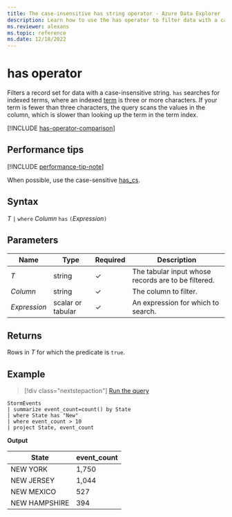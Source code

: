 ```yaml
---
title: The case-insensitive has string operator - Azure Data Explorer
description: Learn how to use the has operator to filter data with a case-insensitive string.
ms.reviewer: alexans
ms.topic: reference
ms.date: 12/18/2022
---
```

# has operator

Filters a record set for data with a case-insensitive string. `has` searches for indexed terms, where an indexed [term](datatypes-string-operators.md#what-is-a-term) is three or more characters. If your term is fewer than three characters, the query scans the values in the column, which is slower than looking up the term in the term index.

[!INCLUDE [has-operator-comparison](../../includes/has-operator-comparison.md)]

## Performance tips

[!INCLUDE [performance-tip-note](../../includes/performance-tip-note.md)]

When possible, use the case-sensitive [has_cs](has-cs-operator.md).

## Syntax

*T* `|` `where` *Column* `has` `(`*Expression*`)`

## Parameters

| Name | Type | Required | Description |
|--|--|--|--|
| *T* | string | &check; | The tabular input whose records are to be filtered.|
| *Column* | string | &check; | The column to filter.|
| *Expression* | scalar or tabular | &check; | An expression for which to search.|

## Returns

Rows in *T* for which the predicate is `true`.

## Example

> [!div class="nextstepaction"]
> <a href="https://dataexplorer.azure.com/clusters/help/databases/Samples?query=H4sIAAAAAAAAAwsuyS/KdS1LzSsp5qpRKC7NzU0syqxKVUgFCcUn55fmldiCSQ1NhaRKheCSxJJUoMLyjNSiVAhPISOxWEHJL7VcCS6OpFnBTsHQAChRUJSflZpcAtGig6wCANR4w8uCAAAA" target="_blank">Run the query</a>

```kusto
StormEvents
| summarize event_count=count() by State
| where State has "New"
| where event_count > 10
| project State, event_count
```

**Output**

|State|event_count|
|-----|-----------|
|NEW YORK|1,750|
|NEW JERSEY|1,044|
|NEW MEXICO|527|
|NEW HAMPSHIRE|394|  
